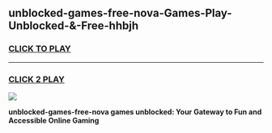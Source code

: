 
## unblocked-games-free-nova-Games-Play-Unblocked-&-Free-hhbjh
<h3>
<a href="https://premium76.site?title=unblocked-games-free-nova&ref=24A">CLICK TO PLAY</a></h3>
<hr>

<h3>
<a href="https://premium76.site?title=unblocked-games-free-nova&ref=24A">CLICK 2 PLAY</a>
  
</h3>

<a href="https://premium76.site?title=unblocked-games-free-nova&ref=24A"><img src="https://clearcache.store/games.png"></a>


**unblocked-games-free-nova games unblocked: Your Gateway to Fun and Accessible Online Gaming**
